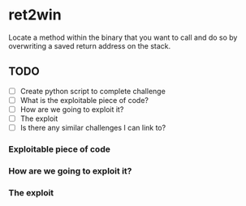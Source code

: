 # ret2win

Locate a method within the binary that you want to call and do so by overwriting a saved return address on the stack.

## TODO

- [ ] Create python script to complete challenge
- [ ] What is the exploitable piece of code?  
- [ ] How are we going to exploit it?
- [ ] The exploit
- [ ] Is there any similar challenges I can link to?

### Exploitable piece of code

### How are we going to exploit it?

### The exploit

